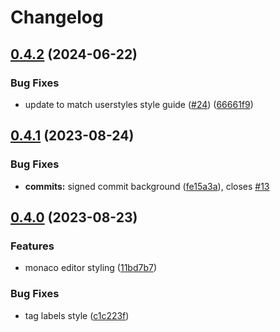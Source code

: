 # Changelog

## [0.4.2](https://github.com/catppuccin/gitea/compare/v0.4.1...v0.4.2) (2024-06-22)


### Bug Fixes

* update to match userstyles style guide ([#24](https://github.com/catppuccin/gitea/issues/24)) ([66661f9](https://github.com/catppuccin/gitea/commit/66661f9eb5a9cb59d72564921441a70849444874))

## [0.4.1](https://github.com/catppuccin/gitea/compare/v0.4.0...v0.4.1) (2023-08-24)


### Bug Fixes

* **commits:** signed commit background ([fe15a3a](https://github.com/catppuccin/gitea/commit/fe15a3ac012e0bcbfd57bcdb3e83382164c7e9f3)), closes [#13](https://github.com/catppuccin/gitea/issues/13)

## [0.4.0](https://github.com/catppuccin/gitea/compare/v0.3.1...v0.4.0) (2023-08-23)


### Features

* monaco editor styling ([11bd7b7](https://github.com/catppuccin/gitea/commit/11bd7b77ece1d761828ffeb87a053e78acc050a2))


### Bug Fixes

* tag labels style ([c1c223f](https://github.com/catppuccin/gitea/commit/c1c223fe50c7286bc023d2798761293f25cfc080))
